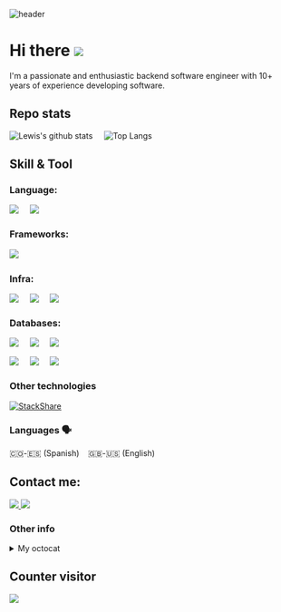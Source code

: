 ![header](https://capsule-render.vercel.app/api?type=waving&color=timeGradient&height=200&section=header&text=Lewis%20Florez%20Renza&fontSize=50)

# Hi there <img src="https://media.giphy.com/media/hvRJCLFzcasrR4ia7z/giphy.gif" width="28">

I'm a passionate and enthusiastic backend software engineer with 10+ years of experience developing software.

## Repo stats
![Lewis's github stats](https://github-readme-stats.vercel.app/api?username=gasperlf&count_private=true&show_icons=true&theme=synthwave&hide=contribs)&nbsp;&nbsp;&nbsp;&nbsp;
![Top Langs](https://github-readme-stats.vercel.app/api/top-langs/?username=gasperlf&layout=compact&&exclude_repo=gatling_maven_tutorials,ezprofile,kudo-app,iot-project,dashboardMaterialUi,react-sidebar-v1,sigma-react,shields,ezprofile,example-spring-converter-xml-json)&nbsp;&nbsp;&nbsp;&nbsp; 

## Skill & Tool

### **Language**: 

<img src="https://img.shields.io/badge/Java-ED8B00?style=for-the-badge&logo=java&logoColor=white"/>&nbsp;&nbsp;&nbsp;&nbsp; 
<img src="https://img.shields.io/badge/Kotlin-0095D5?style=for-the-badge&logo=kotlin&logoColor=ffdd54"/>&nbsp;&nbsp;&nbsp;&nbsp;
  
### **Frameworks**: 

<img src="https://img.shields.io/badge/spring-%236DB33F.svg?style=for-the-badge&logo=spring&logoColor=white"/>&nbsp;&nbsp;&nbsp;&nbsp; 
  
### **Infra**: 

<img src="https://img.shields.io/badge/docker-%230db7ed.svg?style=for-the-badge&logo=docker&logoColor=white"/>&nbsp;&nbsp;&nbsp;&nbsp;
<img src="https://img.shields.io/badge/kubernetes-%23326ce5.svg?style=for-the-badge&logo=kubernetes&logoColor=white"/>&nbsp;&nbsp;&nbsp;&nbsp;
<img src="https://img.shields.io/badge/AWS-%23FF9900.svg?style=for-the-badge&logo=amazon-aws&logoColor=white"/>&nbsp;&nbsp;&nbsp;&nbsp;

### **Databases**: 

<img src="https://img.shields.io/badge/Cassandra-1287B1?style=for-the-badge&logo=apache%20cassandra&logoColor=white"/>&nbsp;&nbsp;&nbsp;&nbsp;
<img src="https://img.shields.io/badge/Elastic_Search-005571?style=for-the-badge&logo=elasticsearch&logoColor=white"/>&nbsp;&nbsp;&nbsp;&nbsp;
<img src="https://img.shields.io/badge/Oracle-F80000?style=for-the-badge&logo=oracle&logoColor=black"/>&nbsp;&nbsp;&nbsp;&nbsp;

<img src="https://img.shields.io/badge/PostgreSQL-316192?style=for-the-badge&logo=postgresql&logoColor=white"/>&nbsp;&nbsp;&nbsp;&nbsp;
<img src="https://img.shields.io/badge/MySQL-00000F?style=for-the-badge&logo=mysql&logoColor=white"/>&nbsp;&nbsp;&nbsp;&nbsp;
<img src="https://img.shields.io/badge/Microsoft_SQL_Server-CC2927?style=for-the-badge&logo=microsoft-sql-server&logoColor=white"/>&nbsp;&nbsp;&nbsp;&nbsp;


### Other technologies
[![StackShare](http://img.shields.io/badge/tech-stack-0690fa.svg?style=flat)](https://stackshare.io/gasperlf/background)

### Languages 🗣
🇨🇴-🇪🇸 (Spanish)&nbsp;&nbsp;&nbsp;
🇬🇧-🇺🇸 (English)&nbsp;&nbsp;&nbsp;


## Contact me:

<a href="https://www.linkedin.com/in/lewis-florez-renza-40858664/">
   <img src="https://img.shields.io/badge/linkedin-%230077B5.svg?&style=for-the-badge&logo=linkedin&logoColor=white" />
</a>
<a href="mailto:gasper_lf@hotmail.com">
   <img src="https://img.shields.io/badge/hotmail-D14836?style=for-the-badge&logo=hotmail&logoColor=white" />
</a>

### Other info
<details>
<summary>My octocat</summary>
   <div markdown="1">
      <img src="./my-octocat.png" alt="LFR" title="Lewis Fr">
   </div>
</details>
   
## Counter visitor
![](https://komarev.com/ghpvc/?username=gasperlf&style=flat-square)

<!--
<a href="https://ivanperez9.github.io/">
   <img src="https://img.shields.io/badge/-ivanperez9.github.io-blueviolet?style=for-the-badge&logo=Google-Chrome&logoColor=white" />
</a>


**gasperlf/gasperlf** is a ✨ _special_ ✨ repository because its `README.md` (this file) appears on your GitHub profile.

Here are some ideas to get you started:

- 🔭 I’m currently working on ...
- 🌱 I’m currently learning ...
- 👯 I’m looking to collaborate on ...
- 🤔 I’m looking for help with ...
- 💬 Ask me about ...
- 📫 How to reach me: ...
- 😄 Pronouns: ...
- ⚡ Fun fact: ...
-->

